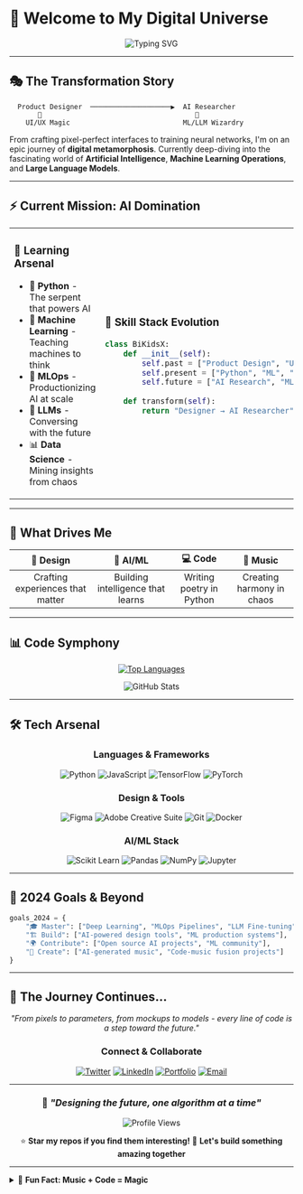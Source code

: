 # 🚀 Welcome to My Digital Universe

<div align="center">
  
![Typing SVG](https://readme-typing-svg.herokuapp.com?font=Orbitron&size=35&pause=1000&color=00D9FF&center=true&vCenter=true&width=600&lines=Hi%2C+I'm+%40bikidsx;Product+Designer+%E2%86%92+AI+Researcher;Building+the+Future+with+AI;Code+%7C+Design+%7C+Music+%7C+ML)

</div>

---

## 🎭 **The Transformation Story**

```ascii
  Product Designer  ────────────────────▶  AI Researcher
       🎨                                      🤖
    UI/UX Magic                            ML/LLM Wizardry
```

From crafting pixel-perfect interfaces to training neural networks, I'm on an epic journey of **digital metamorphosis**. Currently deep-diving into the fascinating world of **Artificial Intelligence**, **Machine Learning Operations**, and **Large Language Models**.

---

## ⚡ **Current Mission: AI Domination**

<table>
<tr>
<td width="50%">

### 🧠 **Learning Arsenal**
- 🐍 **Python** - The serpent that powers AI
- 🤖 **Machine Learning** - Teaching machines to think
- 🔧 **MLOps** - Productionizing AI at scale  
- 🧪 **LLMs** - Conversing with the future
- 📊 **Data Science** - Mining insights from chaos

</td>
<td width="50%">

### 🎯 **Skill Stack Evolution**
```python
class BiKidsX:
    def __init__(self):
        self.past = ["Product Design", "UI/UX", "Music"]
        self.present = ["Python", "ML", "Code"]
        self.future = ["AI Research", "MLOps", "LLMs"]
    
    def transform(self):
        return "Designer → AI Researcher"
```

</td>
</tr>
</table>

---

## 🌟 **What Drives Me**

<div align="center">

| 🎨 **Design** | 🤖 **AI/ML** | 💻 **Code** | 🎵 **Music** |
|:-------------:|:------------:|:-----------:|:------------:|
| Crafting experiences that matter | Building intelligence that learns | Writing poetry in Python | Creating harmony in chaos |

</div>

---

## 📊 **Code Symphony**

<div align="center">

[![Top Languages](https://github-readme-stats.vercel.app/api/top-langs/?username=bikidsx&layout=compact&theme=tokyonight&hide_border=true&bg_color=0D1117&title_color=00D9FF&text_color=FFFFFF)](https://github.com/bikidsx/github-readme-stats)

![GitHub Stats](https://github-readme-stats.vercel.app/api?username=bikidsx&show_icons=true&theme=tokyonight&hide_border=true&bg_color=0D1117&title_color=00D9FF&icon_color=00D9FF&text_color=FFFFFF)

</div>

---

## 🛠️ **Tech Arsenal**

<div align="center">

### **Languages & Frameworks**
![Python](https://img.shields.io/badge/Python-3776AB?style=for-the-badge&logo=python&logoColor=white)
![JavaScript](https://img.shields.io/badge/JavaScript-F7DF1E?style=for-the-badge&logo=javascript&logoColor=black)
![TensorFlow](https://img.shields.io/badge/TensorFlow-FF6F00?style=for-the-badge&logo=tensorflow&logoColor=white)
![PyTorch](https://img.shields.io/badge/PyTorch-EE4C2C?style=for-the-badge&logo=pytorch&logoColor=white)

### **Design & Tools**
![Figma](https://img.shields.io/badge/Figma-F24E1E?style=for-the-badge&logo=figma&logoColor=white)
![Adobe Creative Suite](https://img.shields.io/badge/Adobe-FF0000?style=for-the-badge&logo=adobe&logoColor=white)
![Git](https://img.shields.io/badge/Git-F05032?style=for-the-badge&logo=git&logoColor=white)
![Docker](https://img.shields.io/badge/Docker-2496ED?style=for-the-badge&logo=docker&logoColor=white)

### **AI/ML Stack**
![Scikit Learn](https://img.shields.io/badge/scikit_learn-F7931E?style=for-the-badge&logo=scikit-learn&logoColor=white)
![Pandas](https://img.shields.io/badge/Pandas-150458?style=for-the-badge&logo=pandas&logoColor=white)
![NumPy](https://img.shields.io/badge/NumPy-013243?style=for-the-badge&logo=numpy&logoColor=white)
![Jupyter](https://img.shields.io/badge/Jupyter-F37626?style=for-the-badge&logo=jupyter&logoColor=white)

</div>

---

## 🎯 **2024 Goals & Beyond**

```python
goals_2024 = {
    "🎓 Master": ["Deep Learning", "MLOps Pipelines", "LLM Fine-tuning"],
    "🏗️ Build": ["AI-powered design tools", "ML production systems"],
    "🌍 Contribute": ["Open source AI projects", "ML community"],
    "🎵 Create": ["AI-generated music", "Code-music fusion projects"]
}
```

---

## 🌊 **The Journey Continues...**

<div align="center">

*"From pixels to parameters, from mockups to models - every line of code is a step toward the future."*

### **Connect & Collaborate**

[![Twitter](https://img.shields.io/badge/Twitter-1DA1F2?style=for-the-badge&logo=twitter&logoColor=white)](https://twitter.com/_bikids)
[![LinkedIn](https://img.shields.io/badge/LinkedIn-0077B5?style=for-the-badge&logo=linkedin&logoColor=white)](#)
[![Portfolio](https://img.shields.io/badge/Portfolio-FF5722?style=for-the-badge&logo=web&logoColor=white)](#)
[![Email](https://img.shields.io/badge/Email-D14836?style=for-the-badge&logo=gmail&logoColor=white)](#)

</div>

---

<div align="center">

### 💭 *"Designing the future, one algorithm at a time"*

![Profile Views](https://komarev.com/ghpvc/?username=bikidsx&color=00D9FF&style=for-the-badge)

⭐ **Star my repos if you find them interesting!**
🤝 **Let's build something amazing together**

</div>

---

<details>
<summary>🎵 <b>Fun Fact: Music + Code = Magic</b></summary>

<br>

When I'm not training models or designing interfaces, you'll find me:
- 🎹 Composing melodies that inspire my code
- 🎧 Creating playlists for different coding moods
- 🎼 Exploring the mathematical beauty in music theory
- 🤖 Experimenting with AI-generated music

*"Music is the universal language, and code is the tool to speak it fluently."*

</details>
